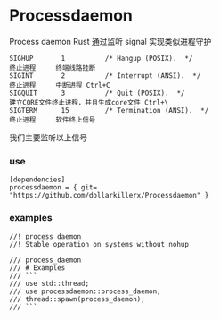 # Processdaemon
Process daemon  Rust 通过监听 signal 实现类似进程守护

``` 
SIGHUP       1          /* Hangup (POSIX).  */                          终止进程     终端线路挂断
SIGINT       2          /* Interrupt (ANSI).  */                        终止进程     中断进程 Ctrl+C
SIGQUIT      3          /* Quit (POSIX).  */                            建立CORE文件终止进程，并且生成core文件 Ctrl+\
SIGTERM      15         /* Termination (ANSI).  */                      终止进程     软件终止信号
```
我们主要监听以上信号

### use
``` 
[dependencies]
processdaemon = { git= "https://github.com/dollarkillerx/Processdaemon" }
```

### examples
``` 
//! process daemon
//! Stable operation on systems without nohup

/// process_daemon
/// # Examples
/// ```
/// use std::thread;
/// use processdaemon::process_daemon;
/// thread::spawn(process_daemon);
/// ```
```